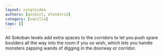 ```yaml
---
layout: singleidea
authors: [aosdict, elenmirie]
category: [vanilla]
tags: []
---
```

All Sokoban levels add extra spaces to the corridors to let you push spare boulders all the way into the room if you so wish, which lets you handle monsters zapping wands of digging in the doorway or corridor.
